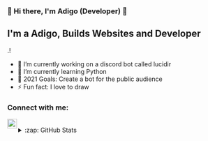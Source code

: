 ### 👋 Hi there, I'm Adigo (Developer) 👋

## I'm a Adigo, Builds Websites and Developer
.!

- 🔭 I’m currently working on a discord bot called lucidir 
- 🌱 I’m currently learning Python
- 🥅 2021 Goals: Create a bot for the public audience
- ⚡ Fun fact: I love to draw 


### Connect with me:

[<img align="left" alt="https://adigodesign.online" width="22px" src="https://cdn.discordapp.com/attachments/821372295254638612/821416495733145680/logo.png" />][website]

<br />

[website]: https://adigodesign.online/

<details>
  <summary>:zap: GitHub Stats</summary>

  <img align="left" alt="codeSTACKr's GitHub Stats" src="https://github-readme-stats.codestackr.vercel.app/api?username=codeSTACKr&show_icons=true&hide_border=true" />

</details>
